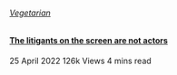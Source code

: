  <article className="col-xl-3 col-lg-4 col-md-6 text-center hover-up mb-30 animated">
                              <div className="post-thumb">
                                 <a href="blog-post-right.html">
                                    <img className="border-radius-15" src="assets/imgs/blog/blog-15.png" alt="" />
                                 </a>
                              </div>
                              <div className="entry-content-2">
                                 <h6 className="mb-10 font-sm"><a className="entry-meta text-muted" href="blog-category-grid.html">Vegetarian</a></h6>
                                 <h4 className="post-title mb-15">
                                    <a href="blog-post-right.html">The litigants on the screen are not actors</a>
                                 </h4>
                                 <div className="entry-meta font-xs color-grey mt-10 pb-10">
                                    <div>
                                       <span className="post-on mr-10">25 April 2022</span>
                                       <span className="hit-count has-dot mr-10">126k Views</span>
                                       <span className="hit-count has-dot">4 mins read</span>
                                    </div>
                                 </div>
                              </div>
                           </article>